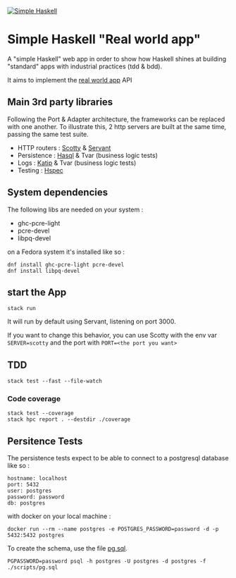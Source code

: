 [![Simple Haskell](http://simplehaskell.org/badges/badge.svg)](http://simplehaskell.org)

# Simple Haskell "Real world app"

A "simple Haskell" web app in order to show how Haskell shines at building "standard" apps with industrial practices (tdd & bdd).

It aims to implement the [real world app](https://github.com/gothinkster/realworld) API

## Main 3rd party libraries
Following the Port & Adapter architecture, the frameworks can be replaced with one another. To illustrate this, 2 http servers are built at the same time, passing the same test suite.

- HTTP routers : [Scotty](https://hackage.haskell.org/package/scotty) & [Servant](https://hackage.haskell.org/package/servant)
- Persistence : [Hasql](https://hackage.haskell.org/package/hasql) & Tvar (business logic tests)
- Logs : [Katip](https://hackage.haskell.org/package/katip) & Tvar (business logic tests)
- Testing : [Hspec](https://hackage.haskell.org/package/hspec)

## System dependencies 

The following libs are needed on your system :
- ghc-pcre-light
- pcre-devel
- libpq-devel

on a Fedora system it's installed like so : 
```
dnf install ghc-pcre-light pcre-devel
dnf install libpq-devel
```

## start the App
```
stack run
```

It will run by default using Servant, listening on port 3000.

If you want to change this behavior, you can use Scotty with the env var `SERVER=scotty` and the port with `PORT=<the port you want>`

## TDD

```
stack test --fast --file-watch
```

### Code coverage 

```
stack test --coverage
stack hpc report . --destdir ./coverage
```

## Persitence Tests

The persistence tests expect to be able to connect to a postgresql database like so :

```
hostname: localhost
port: 5432
user: postgres
password: password
db: postgres
```

with docker on your local machine : 
```
docker run --rm --name postgres -e POSTGRES_PASSWORD=password -d -p 5432:5432 postgres
```

To create the schema, use the file [pg.sql](./scripts/pg.sql).

```
PGPASSWORD=password psql -h postgres -U postgres -d postgres -f ./scripts/pg.sql
```


